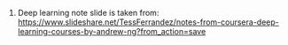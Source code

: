 1. Deep learning note slide is taken from: https://www.slideshare.net/TessFerrandez/notes-from-coursera-deep-learning-courses-by-andrew-ng?from_action=save